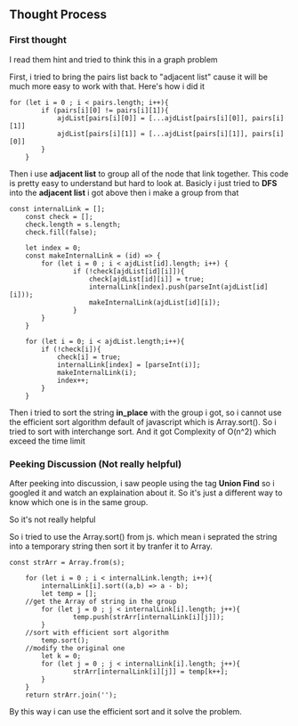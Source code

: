 ## Thought Process

### First thought

I read them hint and tried to think this in a graph problem

First, i tried to bring the pairs list back to "adjacent list" cause it will be much more easy to work with that. Here's how i did it

	for (let i = 0 ; i < pairs.length; i++){
        	if (pairs[i][0] != pairs[i][1]){
            	ajdList[pairs[i][0]] = [...ajdList[pairs[i][0]], pairs[i][1]]
            	ajdList[pairs[i][1]] = [...ajdList[pairs[i][1]], pairs[i][0]]
        	}
    	}

Then i use **adjacent list** to group all of the node that link together. This code is pretty easy to understand but hard to look at. Basicly i just tried to **DFS** into the **adjacent list** i got above then i make a group from that

	const internalLink = [];
    	const check = [];
    	check.length = s.length;
    	check.fill(false);
    
    	let index = 0;
    	const makeInternalLink = (id) => {
        	for (let i = 0 ; i < ajdList[id].length; i++) {
            		if (!check[ajdList[id][i]]){
                		check[ajdList[id][i]] = true;
                		internalLink[index].push(parseInt(ajdList[id][i]));
                		makeInternalLink(ajdList[id][i]);
            		}
        	}
    	}	
    
    	for (let i = 0; i < ajdList.length;i++){
        	if (!check[i]){
            	check[i] = true;
            	internalLink[index] = [parseInt(i)];
            	makeInternalLink(i);
            	index++;
        	}
    	}

Then i tried to sort the string **in_place** with the group i got, so i cannot use the efficient sort algorithm  default of javascript which is Array.sort(). So i tried to sort with interchange sort. And it got Complexity of O(n^2) which exceed the time limit

### Peeking Discussion (Not really helpful)

After peeking into discussion, i saw people using the tag **Union Find** so i googled it and watch an explaination about it. So it's just a different way to know which one is in the same group.

So it's not really helpful

So i tried to use the Array.sort() from js. which mean i seprated the string into a temporary string then sort it by tranfer it to Array.

	const strArr = Array.from(s);
    
    	for (let i = 0 ; i < internalLink.length; i++){
        	internalLink[i].sort((a,b) => a - b);
        	let temp = [];
		//get the Array of string in the group
        	for (let j = 0 ; j < internalLink[i].length; j++){
            		temp.push(strArr[internalLink[i][j]]);
        	}
		//sort with efficient sort algorithm
        	temp.sort();
		//modify the original one
        	let k = 0;
        	for (let j = 0 ; j < internalLink[i].length; j++){
            		strArr[internalLink[i][j]] = temp[k++];
        	}
    	}
    	return strArr.join('');

By this way i can use the efficient sort and it solve the problem.

	